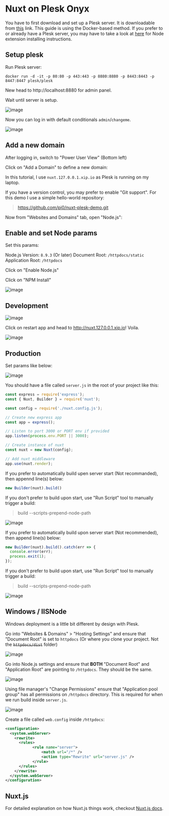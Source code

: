 # Nuxt on Plesk  Onyx

You have to first download and set up a Plesk server. It is downloadable from [this](https://page.plesk.com/plesk-onyx-free-download) link. This guide is using the Docker-based method. If you prefer to or already have a Plesk server, you may have to take a look at [here](https://www.plesk.com/blog/product-technology/node-js-plesk-onyx) for Node extension installing instructions.

## Setup plesk

Run Plesk server:

```
docker run -d -it -p 80:80 -p 443:443 -p 8880:8880 -p 8443:8443 -p 8447:8447 plesk/plesk
```

New head to http://localhost:8880 for admin panel.

Wait until server is setup.

![image](https://user-images.githubusercontent.com/5158436/47363690-3ed78780-d6e4-11e8-8ae9-76dc6b3c29da.png)

Now you can log in with default conditionals `admin`/`changeme`.

![image](https://user-images.githubusercontent.com/5158436/47363759-71818000-d6e4-11e8-839b-24ad37a11cab.png)

## Add a new domain

After logging in, switch to "Power User View" (Bottom left)


Click on "Add a Domain" to define a new domain:

In this tutorial, I use `nuxt.127.0.0.1.xip.io` as Plesk is running on my laptop.

If you have a version control, you may prefer to enable "Git support". For this demo I use a simple hello-world repository:

> https://github.com/pi0/nuxt-plesk-demo.git


Now from "Websites and Domains" tab, open "Node.js":

## Enable and set Node params

Set this params:

Node.js Version: `8.9.3` (Or later)
Document Root: `/httpdocs/static`
Application Root: `/httpdocs`

Click on "Enable Node.js"

Click on "NPM Install"

![image](https://user-images.githubusercontent.com/5158436/47364375-020c9000-d6e6-11e8-861a-15388e3738bd.png)

 ## Development

![image](https://user-images.githubusercontent.com/5158436/47366947-8f9eae80-d6eb-11e8-9294-fc08c97f669b.png)

Click on restart app and head to http://nuxt.127.0.0.1.xip.io! Voila.

![image](https://user-images.githubusercontent.com/5158436/47367007-a8a75f80-d6eb-11e8-9d9c-d0a1610d0345.png)

## Production

Set params like below:

![image](https://user-images.githubusercontent.com/5158436/47367570-cc1eda00-d6ec-11e8-84e5-a1bcab4c3812.png)

You should have a file called `server.js` in the root of your project like this: 

```js
const express = require('express');
const { Nuxt, Builder } = require('nuxt');

const config = require('./nuxt.config.js');

// Create new express app
const app = express();

// Listen to port 3000 or PORT env if provided
app.listen(process.env.PORT || 3000);

// Create instance of nuxt
const nuxt = new Nuxt(config);

// Add nuxt middleware
app.use(nuxt.render);
```

If you prefer to automatically build upen server start (Not recommanded), then appennd line(s) below:

```js
new Builder(nuxt).build()
```

If you don't prefer to build upon start, use "Run Script" tool to manually trigger a build:

> build --scripts-prepend-node-path

![image](https://user-images.githubusercontent.com/5158436/47367448-8bbf5c00-d6ec-11e8-8e3a-2a81c8ee01ec.png)


If you prefer to automatically build upon server start (Not recommended), then append line(s) below:

```js
new Builder(nuxt).build().catch(err => {
  console.error(err);
  process.exit(1);
});
```

If you don't prefer to build upon start, use "Run Script" tool to manually trigger a build:

> build --scripts-prepend-node-path

![image](https://user-images.githubusercontent.com/5158436/47367448-8bbf5c00-d6ec-11e8-8e3a-2a81c8ee01ec.png)


## Windows / IISNode

Windows deployment is a little bit different by design with Plesk.

Go into "Websites & Domains" > "Hosting Settings" and ensure that "Document Root" is set to `httpdocs` (Or where you clone your project. Not the ~~`httpdocs/dist`~~ folder)

![image](https://user-images.githubusercontent.com/5158436/47394041-4b80cd80-d72e-11e8-93b9-27e744b7d82c.png)

Go into Node.js settings and ensure that **BOTH** "Document Root" and "Application Root" are pointing to `/httpdocs`. They should be the same.

![image](https://user-images.githubusercontent.com/5158436/47394114-86830100-d72e-11e8-8fa7-d9ae30df06e6.png)

Using file manager's "Change Permissions" ensure that "Application pool group" has all permissions on `/httpdocs` directory. This is required for when we run build inside `server.js`.

![image](https://user-images.githubusercontent.com/5158436/47394201-f4c7c380-d72e-11e8-8aed-378ae7cae375.png)

Create a file called `web.config` inside `/httpdocs`:

```xml
<configuration>
  <system.webServer>
    <rewrite>
      <rules>
		    <rule name="server">
			    <match url="/*" />
			    <action type="Rewrite" url="server.js" />
		    </rule>
      </rules>
    </rewrite>
  </system.webServer>
</configuration>
```

## Nuxt.js

For detailed explanation on how Nuxt.js things work, checkout [Nuxt.js docs](https://nuxtjs.org).
